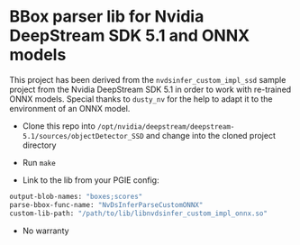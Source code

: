 # BBox parser lib for Nvidia DeepStream SDK 5.1 and ONNX models

This project has been derived from the `nvdsinfer_custom_impl_ssd` sample project from the Nvidia DeepStream SDK 5.1 in order to work with re-trained ONNX models. Special thanks to `dusty_nv` for the help to adapt it to the environment of an ONNX model.

- Clone this repo into `/opt/nvidia/deepstream/deepstream-5.1/sources/objectDetector_SSD` and change into the cloned project directory

- Run `make`

- Link to the lib from your PGIE config:

```bash
output-blob-names: "boxes;scores"
parse-bbox-func-name: "NvDsInferParseCustomONNX"
custom-lib-path: "/path/to/lib/libnvdsinfer_custom_impl_onnx.so"
```

- No warranty
